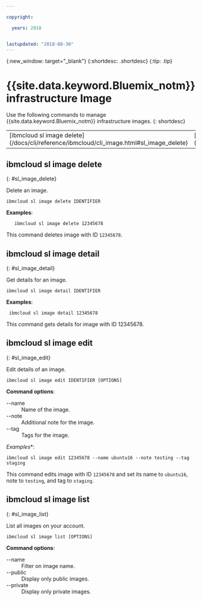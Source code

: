 ```yaml
---

copyright:

  years: 2018


lastupdated: "2018-08-30"
---
```


{:new_window: target="_blank"}
{:shortdesc: .shortdesc}
{:tip: .tip}

# {{site.data.keyword.Bluemix_notm}} infrastructure Image

Use the following commands to manage {{site.data.keyword.Bluemix_notm}} infrastructure images.
{: shortdesc}

<table summary="Alphabetically ordered  {{site.data.keyword.Bluemix_notm}} infrastructure Image commands that have links that bring you to more info for the command">
 <tbody>
 <tr>
 <td>[ibmcloud sl image delete](/docs/cli/reference/ibmcloud/cli_image.html#sl_image_delete)</td>
 <td>[ibmcloud sl image detail](/docs/cli/reference/ibmcloud/cli_image.html#sl_image_detail)</td>
 <td>[ibmcloud sl image edit](/docs/cli/reference/ibmcloud/cli_image.html#sl_image_edit)</td>
 <td>[ibmcloud sl image list](/docs/cli/reference/ibmcloud/cli_image.html#sl_image_list)</td>
 </tr>
   </tbody>
 </table>

 ## ibmcloud sl image delete
{: #sl_image_delete}

Delete an image.
```
ibmcloud sl image delete IDENTIFIER
```
**Examples**:
```
   ibmcloud sl image delete 12345678
```
This command deletes image with ID `12345678`.

## ibmcloud sl image detail
{: #sl_image_detail}

Get details for an image.
```
ibmcloud sl image detail IDENTIFIER
```
**Examples**:
```
 ibmcloud sl image detail 12345678
```
This command gets details for image with ID 12345678.

## ibmcloud sl image edit
{: #sl_image_edit}

Edit details of an image.
```
ibmcloud sl image edit IDENTIFIER [OPTIONS]
```

<strong>Command options</strong>:
<dl>
<dt>--name</dt>
<dd>Name of the image.</dd>
<dt>--note</dt>
<dd>Additional note for the image.</dd>
<dt>--tag</dt>
<dd>Tags for the image.</dd>
</dl>

*Examples**:
```  
ibmcloud sl image edit 12345678 --name ubuntu16 --note testing --tag staging
```
This command edits image with ID `12345678` and set its name to `ubuntu16`, note to `testing`, and tag to `staging`.

## ibmcloud sl image list
{: #sl_image_list}

List all images on your account.
```
ibmcloud sl image list [OPTIONS]
```

<strong>Command options</strong>:
<dl>
<dt>--name</dt>
<dd>Filter on image name.</dd>
<dt>--public</dt>
<dd>Display only public images.</dd>
<dt>--private</dt>
<dd>Display only private images.</dd>
</dl>
